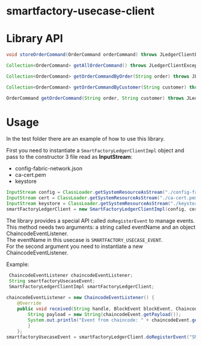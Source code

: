 # smartfactory-usecase-client


# Library API

 ```java
void storeOrderCommand(OrderCommand orderCommand) throws JLedgerClientException;

Collection<OrderCommand> getAllOrderCommand() throws JLedgerClientException;

Collection<OrderCommand> getOrderCommandByOrder(String order) throws JLedgerClientException;

Collection<OrderCommand> getOrderCommandByCustomer(String customer) throws JLedgerClientException;

OrderCommand getOrderCommand(String order, String customer) throws JLedgerClientException;
```
# Usage

In the test folder there are an example of how to use this library.

First you need to instantiate a `SmartFactoryLedgerClientImpl` object and pass to the constructor 3 file read as **InputStream**:

- config-fabric-network.json
- ca-cert.pem
- keystore

```java
InputStream config = ClassLoader.getSystemResourceAsStream("./config-fabric-network.json");
InputStream cert = ClassLoader.getSystemResourceAsStream("./ca-cert.pem");
InputStream keystore = ClassLoader.getSystemResourceAsStream("./keystore");
smartFactoryLedgerClient = new SmartFactoryLedgerClientImpl(config, cert, keystore);
```

The library provides a special API called `doRegisterEvent` to manage events. <br>
This method needs two arguments: a string called eventName and an object ChaincodeEventListener.<br>
The eventName in this usecase is `SMARTFACTORY_USECASE_EVENT`.
<br>
For the second argument you need to instantiate a new ChaincodeEventListener.

Example:
```java
 ChaincodeEventListener chaincodeEventListener;
 String smartfactoryUsecaseEvent;
 SmartFactoryLedgerClientImpl smartFactoryLedgerClient;
    
chaincodeEventListener = new ChaincodeEventListener() {
    @Override
    public void received(String handle, BlockEvent blockEvent, ChaincodeEvent chaincodeEvent) {
        String payload = new String(chaincodeEvent.getPayload());
        System.out.println("Event from chaincode: " + chaincodeEvent.getEventName() + " " + payload);
        }
    };
smartfactoryUsecaseEvent = smartFactoryLedgerClient.doRegisterEvent("SMARTFACTORY_USECASE_EVENT", chaincodeEventListener);
```
